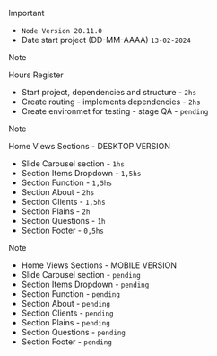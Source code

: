 > [!IMPORTANT]
> - `Node Version 20.11.0`
> - Date start project (DD-MM-AAAA) `13-02-2024`
>

> [!NOTE]
> Hours Register 
> - Start project, dependencies and structure - `2hs`
> - Create routing - implements dependencies - `2hs`
> - Create environmet for testing - stage QA - `pending`
>

> [!NOTE]
> Home Views  Sections - DESKTOP VERSION
> - Slide Carousel section - `1hs`
> - Section Items Dropdown - `1,5hs`
> - Section Function - `1,5hs`
> - Section About - `2hs`
> - Section Clients - `1,5hs`
> - Section Plains - `2h`
> - Section Questions - `1h`
> - Section Footer - `0,5hs`
>

> [!NOTE]
> - Home Views  Sections - MOBILE VERSION
> - Slide Carousel section - `pending`
> - Section Items Dropdown - `pending`
> - Section Function - `pending`
> - Section About - `pending`
> - Section Clients - `pending`
> - Section Plains - `pending`
> - Section Questions - `pending`
> - Section Footer - `pending`
>

